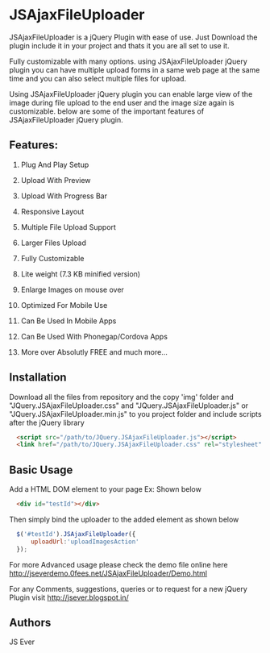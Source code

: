 JSAjaxFileUploader
==================

JSAjaxFileUploader is a jQuery Plugin with ease of use. Just Download the  plugin include it in your project and thats it you are all set to use it.

Fully customizable with many options. using  JSAjaxFileUploader jQuery plugin you can have multiple upload forms in a same web page at the same time and you can also select multiple files for upload.

Using JSAjaxFileUploader jQuery plugin you can enable large view of the image during file upload to the end user and the image size again is customizable. below are some of the important features of JSAjaxFileUploader jQuery plugin.


## Features:

1. Plug And Play Setup

2. Upload With Preview

3. Upload With Progress Bar

4. Responsive Layout

2. Multiple File Upload Support

3. Larger Files Upload

4. Fully Customizable

5. Lite weight (7.3 KB minified version)

6. Enlarge Images on mouse over

7. Optimized For Mobile Use

8. Can Be Used In Mobile Apps

9. Can Be Used With Phonegap/Cordova Apps

10. More over Absolutly FREE and much more…


## Installation

Download all the files from repository and the copy 'img' folder and "JQuery.JSAjaxFileUploader.css" and "JQuery.JSAjaxFileUploader.js" or "JQuery.JSAjaxFileUploader.min.js" to you project folder and include scripts after the jQuery library

```html
  <script src="/path/to/JQuery.JSAjaxFileUploader.js"></script>
  <link href="/path/to/JQuery.JSAjaxFileUploader.css" rel="stylesheet" type="text/css" />
```

## Basic Usage

Add a HTML DOM element to your page Ex: Shown below
```html
  <div id="testId"></div>
```

Then simply bind the uploader to the added element as shown below

```javascript
  $('#testId').JSAjaxFileUploader({
      uploadUrl:'uploadImagesAction'
  });
```

For more Advanced usage please check the demo file online here http://jseverdemo.0fees.net/JSAjaxFileUploader/Demo.html

For any Comments, suggestions, queries or to request for a new jQuery Plugin visit http://jsever.blogspot.in/

## Authors
JS Ever
